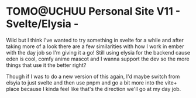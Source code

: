 # TOMO@UCHUU Personal Site V11 - Svelte/Elysia -

Wild but I think I've wanted to try something in svelte for a while and after taking more of a look there are a few similarities with how I work in ember with the day job so I'm giving it a go!
Still using elysia for the backend cause eden is cool, comfy anime mascot and I wanna support the dev so the more things that use it the better right?

Though if I was to do a new version of this again, I'd maybe switch from elsyia to just svelte and then use pnpm and go a bit more into the vite+ place because I kinda feel like that's the direction we'll go at my day job.
